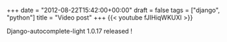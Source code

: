 +++
date = "2012-08-22T15:42:00+00:00"
draft = false
tags = ["django", "python"]
title = "Video post"
+++
{{< youtube fJIHiqWKUXI >}}

Django-autocomplete-light 1.0.17 released !
